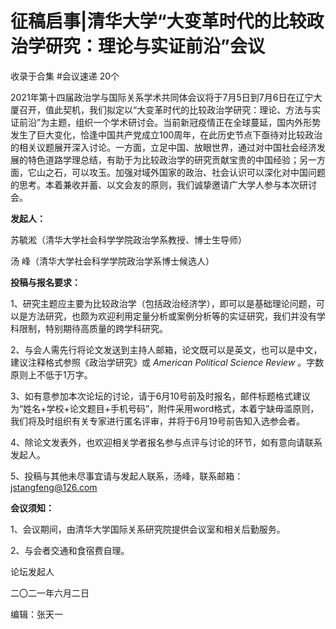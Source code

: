 # 征稿启事|清华大学“大变革时代的比较政治学研究：理论与实证前沿”会议


收录于合集 #会议速递 20个

2021年第十四届政治学与国际关系学术共同体会议将于7月5日到7月6日在辽宁大厦召开，值此契机，我们拟定以“大变革时代的比较政治学研究：理论、方法与实证前沿”为主题，组织一个学术研讨会。当前新冠疫情正在全球蔓延，国内外形势发生了巨大变化，恰逢中国共产党成立100周年，在此历史节点下亟待对比较政治的相关议题展开深入讨论。一方面，立足中国、放眼世界，通过对中国社会经济发展的特色道路学理总结，有助于为比较政治学的研究贡献宝贵的中国经验；另一方面，它山之石，可以攻玉。加强对域外国家的政治、社会认识可以深化对中国问题的思考。本着兼收并蓄、以文会友的原则，我们诚挚邀请广大学人参与本次研讨会。

**发起人：**

苏毓淞（清华大学社会科学学院政治学系教授、博士生导师）

汤 峰（清华大学社会科学学院政治学系博士候选人）

**投稿与报名要求：**

1、研究主题应主要为比较政治学（包括政治经济学），即可以是基础理论问题，可以是方法研究，也颇为欢迎利用定量分析或案例分析等的实证研究，我们并没有学科限制，特别期待高质量的跨学科研究。

2、与会人需先行将论文发送到主持人邮箱，论文既可以是英文，也可以是中文，建议注释格式参照《政治学研究》或 _American Political
Science Review_ 。字数原则上不低于1万字。

3、如有意参加本次论坛的讨论，请于6月10号前及时报名，邮件标题格式建议为“姓名+学校+论文题目+手机号码”，附件采用word格式，本着宁缺毋滥原则，我们将及时组织有关专家进行匿名评审，并将于6月19号前告知入选参会者。

4、除论文发表外，也欢迎相关学者报名参与点评与讨论的环节，如有意向请联系发起人。

5、投稿与其他未尽事宜请与发起人联系，汤峰，联系邮箱：jstangfeng@126.com

**会议须知：**

1、会议期间，由清华大学国际关系研究院提供会议室和相关后勤服务。

2、与会者交通和食宿费自理。

  

论坛发起人

二〇二一年六月二日

编辑：张天一


